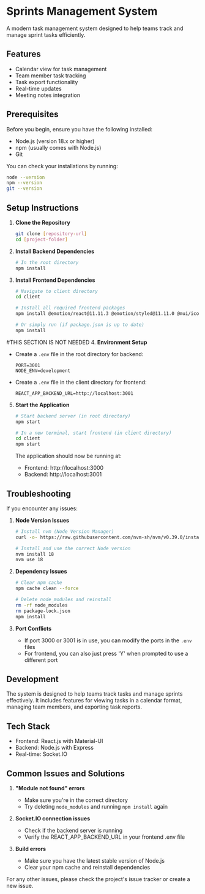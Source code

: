 # Sprints Management System

A modern task management system designed to help teams track and manage sprint tasks efficiently.

## Features
- Calendar view for task management
- Team member task tracking
- Task export functionality
- Real-time updates
- Meeting notes integration

## Prerequisites

Before you begin, ensure you have the following installed:
- Node.js (version 18.x or higher)
- npm (usually comes with Node.js)
- Git

You can check your installations by running:
```bash
node --version
npm --version
git --version
```

## Setup Instructions

1. **Clone the Repository**
   ```bash
   git clone [repository-url]
   cd [project-folder]
   ```

2. **Install Backend Dependencies**
   ```bash
   # In the root directory
   npm install
   ```

3. **Install Frontend Dependencies**
   ```bash
   # Navigate to client directory
   cd client

   # Install all required frontend packages
   npm install @emotion/react@11.11.3 @emotion/styled@11.11.0 @mui/icons-material@5.15.5 @mui/material@5.15.5 @mui/x-date-pickers@6.18.6 ajv@8.12.0 ajv-keywords@5.1.0 dayjs@1.11.10 react@18.2.0 react-dom@18.2.0 react-markdown@9.0.3 react-scripts@5.0.1 socket.io-client@4.7.4

   # Or simply run (if package.json is up to date)
   npm install
   ```
#THIS SECTION IS NOT NEEDED
4. **Environment Setup**
   - Create a `.env` file in the root directory for backend:
     ```
     PORT=3001
     NODE_ENV=development
     ```
   - Create a `.env` file in the client directory for frontend:
     ```
     REACT_APP_BACKEND_URL=http://localhost:3001
     ```

5. **Start the Application**
   ```bash
   # Start backend server (in root directory)
   npm start

   # In a new terminal, start frontend (in client directory)
   cd client
   npm start
   ```

   The application should now be running at:
   - Frontend: http://localhost:3000
   - Backend: http://localhost:3001

## Troubleshooting

If you encounter any issues:

1. **Node Version Issues**
   ```bash
   # Install nvm (Node Version Manager)
   curl -o- https://raw.githubusercontent.com/nvm-sh/nvm/v0.39.0/install.sh | bash

   # Install and use the correct Node version
   nvm install 18
   nvm use 18
   ```

2. **Dependency Issues**
   ```bash
   # Clear npm cache
   npm cache clean --force

   # Delete node_modules and reinstall
   rm -rf node_modules
   rm package-lock.json
   npm install
   ```

3. **Port Conflicts**
   - If port 3000 or 3001 is in use, you can modify the ports in the `.env` files
   - For frontend, you can also just press 'Y' when prompted to use a different port

## Development

The system is designed to help teams track tasks and manage sprints effectively. It includes features for viewing tasks in a calendar format, managing team members, and exporting task reports.

## Tech Stack
- Frontend: React.js with Material-UI
- Backend: Node.js with Express
- Real-time: Socket.IO

## Common Issues and Solutions

1. **"Module not found" errors**
   - Make sure you're in the correct directory
   - Try deleting `node_modules` and running `npm install` again

2. **Socket.IO connection issues**
   - Check if the backend server is running
   - Verify the REACT_APP_BACKEND_URL in your frontend .env file

3. **Build errors**
   - Make sure you have the latest stable version of Node.js
   - Clear your npm cache and reinstall dependencies

For any other issues, please check the project's issue tracker or create a new issue.
